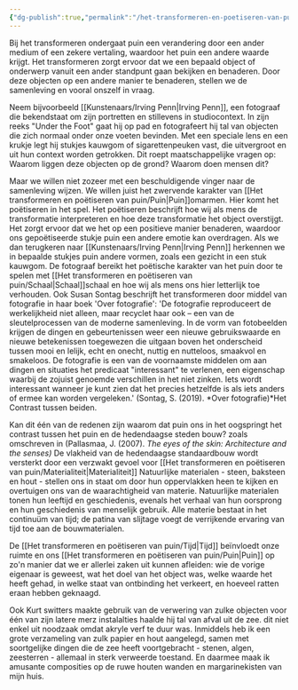 ```yaml
---
{"dg-publish":true,"permalink":"/het-transformeren-en-poetiseren-van-puin/transformeren-en-poetiseren/","dgPassFrontmatter":true}
---
```


Bij het transformeren ondergaat puin een verandering door een ander medium of een zekere vertaling, waardoor het puin een andere waarde krijgt. Het transformeren zorgt ervoor dat we een bepaald object of onderwerp vanuit een ander standpunt gaan bekijken en benaderen. Door deze objecten op een andere manier te benaderen, stellen we de samenleving en vooral onszelf in vraag.

Neem bijvoorbeeld [[Kunstenaars/Irving Penn\|Irving Penn]], een fotograaf die bekendstaat om zijn portretten en stillevens in studiocontext. In zijn reeks "Under the Foot" gaat hij op pad en fotografeert hij tal van objecten die zich normaal onder onze voeten bevinden. Met een speciale lens en een krukje legt hij stukjes kauwgom of sigarettenpeuken vast, die uitvergroot en uit hun context worden getrokken. Dit roept maatschappelijke vragen op: Waarom liggen deze objecten op de grond? Waarom doen mensen dit?

Maar we willen niet zozeer met een beschuldigende vinger naar de samenleving wijzen. We willen juist het zwervende karakter van [[Het transformeren en poëtiseren van puin/Puin\|Puin]]omarmen. Hier komt het poëtiseren in het spel. Het poëtiseren beschrijft hoe wij als mens de transformatie interpreteren en hoe deze transformatie het object overstijgt. Het zorgt ervoor dat we het op een positieve manier benaderen, waardoor ons gepoëtiseerde stukje puin een andere emotie kan overdragen. Als we dan terugkeren naar [[Kunstenaars/Irving Penn\|Irving Penn]] herkennen we in bepaalde stukjes puin andere vormen, zoals een gezicht in een stuk kauwgom. De fotograaf bereikt het poëtische karakter van het puin door te spelen met [[Het transformeren en poëtiseren van puin/Schaal\|Schaal]]schaal en hoe wij als mens ons hier letterlijk toe verhouden. Ook Susan Sontag beschrijft het transformeren door middel van fotografie in haar boek 'Over fotografie': 'De fotografie reproduceert de werkelijkheid niet alleen, maar recyclet haar ook – een van de sleutelprocessen van de moderne samenleving. In de vorm van fotobeelden krijgen de dingen en gebeurtenissen weer een nieuwe gebruikswaarde en nieuwe betekenissen toegewezen die uitgaan boven het onderscheid tussen mooi en lelijk, echt en onecht, nuttig en nutteloos, smaakvol en smakeloos. De fotografie is een van de voornaamste middelen om aan dingen en situaties het predicaat "interessant" te verlenen, een eigenschap waarbij de zojuist genoemde verschillen in het niet zinken. Iets wordt interessant wanneer je kunt zien dat het precies hetzelfde is als iets anders of ermee kan worden vergeleken.' (Sontag, S. (2019). *Over fotografie)*Het Contrast tussen beiden.

Kan dit één van de redenen zijn waarom dat puin ons in het oogspringt het contrast tussen het puin en de hedendaagse steden bouw? zoals omschreven in (Pallasmaa, J. (2007). _The eyes of the skin: Architecture and the senses)_ De vlakheid van de hedendaagse standaardbouw wordt versterkt door een verzwakt gevoel voor [[Het transformeren en poëtiseren van puin/Materialiteit\|Materialiteit]] Natuurlijke materialen - steen, baksteen en hout - stellen ons in staat om door hun oppervlakken heen te kijken en overtuigen ons van de waarachtigheid van materie. Natuurlijke materialen tonen hun leeftijd en geschiedenis, evenals het verhaal van hun oorsprong en hun geschiedenis van menselijk gebruik. Alle materie bestaat in het continuüm van tijd; de patina van slijtage voegt de verrijkende ervaring van tijd toe aan de bouwmaterialen.

De [[Het transformeren en poëtiseren van puin/Tijd\|Tijd]] beïnvloedt onze ruimte en ons [[Het transformeren en poëtiseren van puin/Puin\|Puin]] op zo'n manier dat we er allerlei zaken uit kunnen afleiden: wie de vorige eigenaar is geweest, wat het doel van het object was, welke waarde het heeft gehad, in welke staat van ontbinding het verkeert, en hoeveel ratten eraan hebben geknaagd.

Ook Kurt switters maakte gebruik van de verwering van zulke objecten voor één van zijn latere merz instalalties haalde hij tal van afval uit de zee. dit niet enkel uit noodzaak omdat akryle verf te duur was. Inmiddels heb ik een grote verzameling van zulk papier en hout aangelegd, samen met soortgelijke dingen die de zee heeft voortgebracht - stenen, algen, zeesterren - allemaal in sterk verweerde toestand. En daarmee maak ik amusante composities op de ruwe houten wanden en margarinekisten van mijn huis.